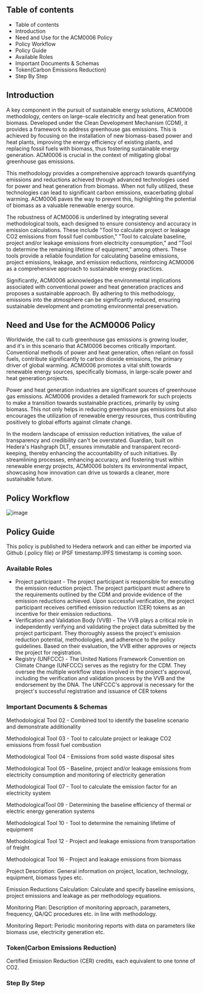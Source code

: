 ## Table of contents
<!-- TOC -->

- Table of contents
- Introduction
- Need and Use for the ACM0006 Policy
- Policy Workflow
- Policy Guide
- Available Roles
- Important Documents & Schemas
- Token(Carbon Emissions Reduction)
- Step By Step

<!-- /TOC -->

## Introduction

A key component in the pursuit of sustainable energy solutions, ACM0006 methodology, centers on large-scale electricity and heat generation from biomass. Developed under the Clean Development Mechanism (CDM), it provides a framework to address greenhouse gas emissions. This is achieved by focusing on the installation of new biomass-based power and heat plants, improving the energy efficiency of existing plants, and replacing fossil fuels with biomass, thus fostering sustainable energy generation.
ACM0006 is crucial in the context of mitigating global greenhouse gas emissions. 

This methodology provides a comprehensive approach towards quantifying emissions and reductions achieved through advanced technologies used for power and heat generation from biomass. When not fully utilized, these technologies can lead to significant carbon emissions, exacerbating global warming. ACM0006 paves the way to prevent this, highlighting the potential of biomass as a valuable renewable energy source.

The robustness of ACM0006 is underlined by integrating several methodological tools, each designed to ensure consistency and accuracy in emission calculations. These include "Tool to calculate project or leakage CO2 emissions from fossil fuel combustion," "Tool to calculate baseline, project and/or leakage emissions from electricity consumption," and "Tool to determine the remaining lifetime of equipment," among others. These tools provide a reliable foundation for calculating baseline emissions, project emissions, leakage, and emission reductions, reinforcing ACM0006 as a comprehensive approach to sustainable energy practices.

Significantly, ACM0006 acknowledges the environmental implications associated with conventional power and heat generation practices and proposes a sustainable approach. By adhering to this methodology, emissions into the atmosphere can be significantly reduced, ensuring sustainable development and promoting environmental preservation.

## Need and Use for the ACM0006 Policy

Worldwide, the call to curb greenhouse gas emissions is growing louder, and it's in this scenario that ACM0006 becomes critically important. Conventional methods of power and heat generation, often reliant on fossil fuels, contribute significantly to carbon dioxide emissions, the primary driver of global warming. ACM0006 promotes a vital shift towards renewable energy sources, specifically biomass, in large-scale power and heat generation projects.

Power and heat generation industries are significant sources of greenhouse gas emissions. ACM0006 provides a detailed framework for such projects to make a transition towards sustainable practices, primarily by using biomass. This not only helps in reducing greenhouse gas emissions but also encourages the utilization of renewable energy resources, thus contributing positively to global efforts against climate change.

In the modern landscape of emission reduction initiatives, the value of transparency and credibility can't be overstated. Guardian, built on Hedera's Hashgraph DLT, ensures immutable and transparent record-keeping, thereby enhancing the accountability of such initiatives. By streamlining processes, enhancing accuracy, and fostering trust within renewable energy projects, ACM0006 bolsters its environmental impact, showcasing how innovation can drive us towards a cleaner, more sustainable future.

## Policy Workflow

![image](https://github.com/hashgraph/guardian/assets/79293833/199fa44a-cbf2-474f-8bb4-dd1fb7e20f70)


## Policy Guide

This policy is published to Hedera network and can either be imported via Github (.policy file) or IPSF timestamp.IPFS timestamp is coming soon.

### Available Roles 
 
- Project participant - The project participant is responsible for executing the emission reduction project. The project participant must adhere to the requirements outlined by the CDM and provide evidence of the emission reductions achieved. Upon successful verification, the project participant receives certified emission reduction (CER) tokens as an incentive for their emission reductions.
- Verification and Validation Body (VVB) - The VVB plays a critical role in independently verifying and validating the project data submitted by the project participant. They thoroughly assess the project's emission reduction potential, methodologies, and adherence to the policy guidelines. Based on their evaluation, the VVB either approves or rejects the project for registration.
- Registry (UNFCCC) - The United Nations Framework Convention on Climate Change (UNFCCC) serves as the registry for the CDM. They oversee the multiple workflow steps involved in the project's approval, including the verification and validation process by the VVB and the endorsement by the DNA. The UNFCCC's approval is necessary for the project's successful registration and issuance of CER tokens

### Important Documents & Schemas 

Methodological Tool 02 - Combined tool to identify the baseline scenario and demonstrate additionality

Methodological Tool 03 - Tool to calculate project or leakage CO2 emissions from fossil fuel combustion

Methodological Tool 04 - Emissions from solid waste disposal sites

Methodological Tool 05 - Baseline, project and/or leakage emissions from electricity consumption and monitoring of electricity generation

Methodological Tool 07 - Tool to calculate the emission factor for an electricity system

MethodologicalTool 09 - Determining the baseline efficiency of thermal or electric energy generation systems

Methodological Tool 10 - Tool to determine the remaining lifetime of equipment

Methodological Tool 12 - Project and leakage emissions from transportation of freight

Methodological Tool 16 - Project and leakage emissions from biomass

Project Description: General information on project, location, technology, equipment, biomass types etc.

Emission Reductions Calculation: Calculate and specify baseline emissions, project emissions and leakage as per methodology equations.

Monitoring Plan: Description of monitoring approach, parameters, frequency, QA/QC procedures etc. in line with methodology.

Monitoring Report: Periodic monitoring reports with data on parameters like biomass use, electricity generation etc.
  
### Token(Carbon Emissions Reduction) 

Certified Emission Reduction (CER) credits, each equivalent to one tonne of CO2.


### Step By Step 

